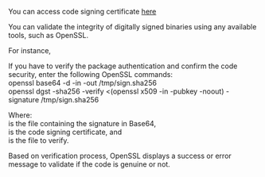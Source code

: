 You can access code signing certificate [here](https://github.com/InformaticaCloudApplicationIntegration/Tools/tree/master/IICS%20Asset%20Management%20CLI/certificates/)  

You can validate the integrity of digitally signed binaries using any available tools, such as OpenSSL.  

For instance, 

If you have to verify the package authentication and confirm the code security, enter the following OpenSSL commands:  
openssl base64 -d -in <signature> -out /tmp/sign.sha256  
openssl dgst -sha256 -verify <(openssl x509 -in <cert> -pubkey -noout) -signature /tmp/sign.sha256 <file>

Where:  
  <signature> is the file containing the signature in Base64,  
  <cert> is the code signing certificate, and  
  <file>is the file to verify.  
     
Based on verification process, OpenSSL displays a success or error message to validate if the code is genuine or not.
